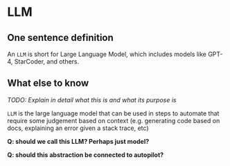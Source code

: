 # LLM

## One sentence definition

An `LLM` is short for Large Language Model, which includes models like GPT-4, StarCoder, and others.

## What else to know


*TODO: Explain in detail what this is and what its purpose is*

`LLM` is the large language model that can be used in steps to automate that require some judgement based on context (e.g. generating code based on docs, explaining an error given a stack trace, etc)

**Q: should we call this LLM? Perhaps just model?**

**Q: should this abstraction be connected to autopilot?**
